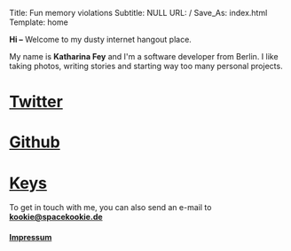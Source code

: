Title: Fun memory violations
Subtitle: NULL
URL: /
Save_As: index.html
Template: home

**Hi –** Welcome to my dusty internet hangout place.

My name is **Katharina Fey** and I'm a software developer from Berlin.
I like taking photos, writing stories and starting way too many personal projects.

<div class="icons">
    <a href="https://twitter.com/spacekookie"><h1 id="twitter"><i class="fa fa-twitter"></i> Twitter</h1></a>
    <a href="https://github.com/spacekookie"><h1 id="github"><i class="fa fa-github"></i> Github</h1></a>
    <a href="{{ SITE_URL }}/keys/"><h1 id="keys"><i class="fa fa-key"></i> Keys</h1></a>
</div>

To get in touch with me, you can also send an e-mail to <a href="mailto:kookie@spacekookie.de" id="email"><b>kookie@spacekookie.de</b></a>

<div class="footer">
    <a href="{{ SITE_URL }}/impressum/"><h4 id="legal"><i class="fa fa-gavel"></i> Impressum</h4></a>
</div>
